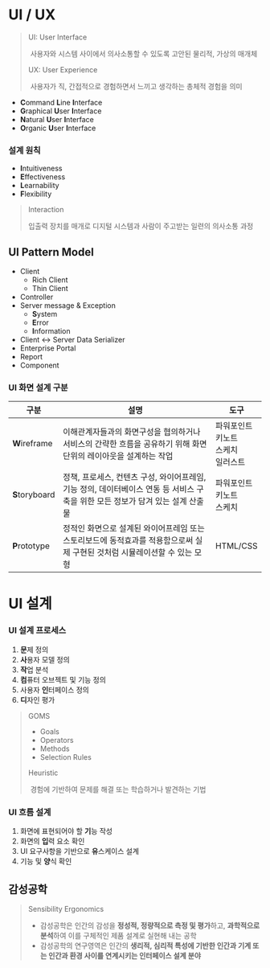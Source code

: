 # UI / UX

> UI: User Interface
>
> ​	사용자와 시스템 사이에서 의사소통할 수 있도록 고안된 물리적, 가상의 매개체
>
> UX: User Experience
>
> ​	사용자가 직, 간접적으로 경험하면서 느끼고 생각하는 총체적 경험을 의미

- **C**ommand **L**ine **I**nterface
- **G**raphical **U**ser **I**nterface
- **N**atural **U**ser **I**nterface
- **O**rganic **U**ser **I**nterface

### 설계 원칙

- **I**ntuitiveness
- **E**ffectiveness
- **L**earnability
- **F**lexibility

> Interaction
>
> 입출력 장치를 매개로 디지털 시스템과 사람이 주고받는 일련의 의사소통 과정

## UI Pattern Model

- Client
  - Rich Client
  - Thin Client
- Controller
- Server message & Exception
  - **S**ystem
  - **E**rror
  - **I**nformation
- Client <-> Server Data Serializer
- Enterprise Portal
- Report
- Component

### UI 화면 설계 구분

| 구분           | 설명                                                         | 도구                                             |
| -------------- | ------------------------------------------------------------ | ------------------------------------------------ |
| **W**ireframe  | 이해관계자들과의 화면구성을 협의하거나 서비스의 간략한 흐름을 공유하기 위해 화면 단위의 레이아웃을 설계하는 작업 | 파워포인트<br />키노트<br />스케치<br />일러스트 |
| **S**toryboard | 정책, 프로세스, 컨텐츠 구성, 와이어프레임, 기능 정의, 데이터베이스 연동 등 서비스 구축을 위한 모든 정보가 담겨 있는 설계 산출물 | 파워포인트<br />키노트<br />스케치               |
| **P**rototype  | 정적인 화면으로 설계된 와이어프레임 또는 스토리보드에 동적효과를 적용함으로써 실제 구현된 것처럼 시뮬레이션할 수 있는 모형 | HTML/CSS                                         |

# UI 설계

### UI 설계 프로세스

1. **문**제 정의
2. **사**용자 모델 정의
3. **작**업 분석
4. **컴**퓨터 오브젝트 및 기능 정의
5. 사용자 **인**터페이스 정의
6. **디**자인 평가

> GOMS
>
>  - Goals
>  - Operators
>  - Methods
>  - Selection Rules
>
> Heuristic
>
> ​	경험에 기반하여 문제를 해결 또는 학습하거나 발견하는 기법

### UI 흐름 설계

1. 화면에 표현되어야 할 **기**능 작성
2. 화면의 **입**력 요소 확인
3. UI 요구사항을 기반으로 **유**스케이스 설계
4. 기능 및 **양**식 확인

## 감성공학

> Sensibility Ergonomics
>
> - 감성공학은 인간의 감성을 **정성적, 정량적으로 측정 및 평가**하고, **과학적으로 분석**하여 이를 구체적인 제품 설계로 실현해 내는 공학
> - 감성공학의 연구영역은 인간의 **생리적, 심리적 특성에 기반한 인간과 기계 또는 인간과 환경 사이를 연계시키는 인터페이스 설계 분야**